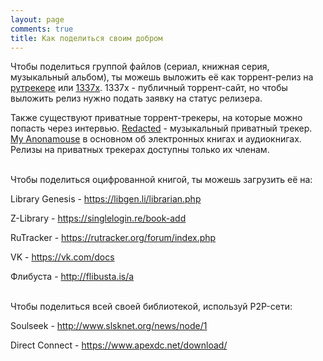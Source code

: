 ```yaml
---
layout: page
comments: true
title: Как поделиться своим добром
---
```


Чтобы поделиться группой файлов (сериал, книжная серия, музыкальный альбом), ты можешь выложить её как торрент-релиз на [рутрекере](https://rutracker.org/forum/profile.php?mode=register) или [1337x](https://1337x.to/register). 1337x - публичный торрент-сайт, но чтобы выложить релиз нужно подать заявку на статус релизера.

Также существуют приватные торрент-трекеры, на которые можно попасть через интервью. [Redacted](https://interviewfor.red/en/starting.html) - музыкальный приватный трекер. [My Anonamouse](https://www.myanonamouse.net/inviteapp.php) в основном об электронных книгах и аудиокнигах. Релизы на приватных трекерах доступны только их членам.
<br><br>

Чтобы поделиться оцифрованной книгой, ты можешь загрузить её на:

Library Genesis - <https://libgen.li/librarian.php>

Z-Library - <https://singlelogin.re/book-add>

RuTracker - <https://rutracker.org/forum/index.php>

VK - <https://vk.com/docs>

Флибуста - <http://flibusta.is/a>
<br><br>

Чтобы поделиться всей своей библиотекой, используй P2P-сети:

Soulseek - <http://www.slsknet.org/news/node/1>

Direct Connect - <https://www.apexdc.net/download/>